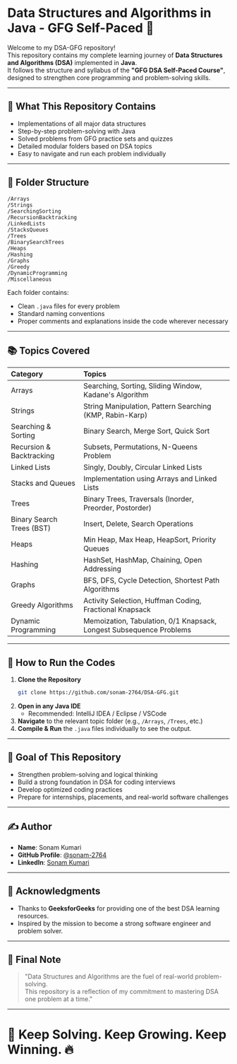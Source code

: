# Data Structures and Algorithms in Java - GFG Self-Paced 🚀

Welcome to my DSA-GFG repository!  
This repository contains my complete learning journey of **Data Structures and Algorithms (DSA)** implemented in **Java**.  
It follows the structure and syllabus of the **"GFG DSA Self-Paced Course"**, designed to strengthen core programming and problem-solving skills.

---

## 🧠 What This Repository Contains

- Implementations of all major data structures
- Step-by-step problem-solving with Java
- Solved problems from GFG practice sets and quizzes
- Detailed modular folders based on DSA topics
- Easy to navigate and run each problem individually

---

## 🧩 Folder Structure

```
/Arrays
/Strings
/SearchingSorting
/RecursionBacktracking
/LinkedLists
/StacksQueues
/Trees
/BinarySearchTrees
/Heaps
/Hashing
/Graphs
/Greedy
/DynamicProgramming
/Miscellaneous
```

Each folder contains:
- Clean `.java` files for every problem
- Standard naming conventions
- Proper comments and explanations inside the code wherever necessary

---

## 📚 Topics Covered

| Category | Topics |
|:---|:---|
| Arrays | Searching, Sorting, Sliding Window, Kadane's Algorithm |
| Strings | String Manipulation, Pattern Searching (KMP, Rabin-Karp) |
| Searching & Sorting | Binary Search, Merge Sort, Quick Sort |
| Recursion & Backtracking | Subsets, Permutations, N-Queens Problem |
| Linked Lists | Singly, Doubly, Circular Linked Lists |
| Stacks and Queues | Implementation using Arrays and Linked Lists |
| Trees | Binary Trees, Traversals (Inorder, Preorder, Postorder) |
| Binary Search Trees (BST) | Insert, Delete, Search Operations |
| Heaps | Min Heap, Max Heap, HeapSort, Priority Queues |
| Hashing | HashSet, HashMap, Chaining, Open Addressing |
| Graphs | BFS, DFS, Cycle Detection, Shortest Path Algorithms |
| Greedy Algorithms | Activity Selection, Huffman Coding, Fractional Knapsack |
| Dynamic Programming | Memoization, Tabulation, 0/1 Knapsack, Longest Subsequence Problems |

---

## 🚀 How to Run the Codes

1. **Clone the Repository**
   ```bash
   git clone https://github.com/sonam-2764/DSA-GFG.git
   ```
2. **Open in any Java IDE**
   - Recommended: IntelliJ IDEA / Eclipse / VSCode
3. **Navigate** to the relevant topic folder (e.g., `/Arrays`, `/Trees`, etc.)
4. **Compile & Run** the `.java` files individually to see the output.

---

## 🎯 Goal of This Repository

- Strengthen problem-solving and logical thinking
- Build a strong foundation in DSA for coding interviews
- Develop optimized coding practices
- Prepare for internships, placements, and real-world software challenges

---

## ✍️ Author

- **Name**: Sonam Kumari
- **GitHub Profile**: [@sonam-2764](https://github.com/sonam-2764)
- **LinkedIn**: [Sonam Kumari](https://linkedin.com/in/sonam-kumari-9a794b325)

---

## 🙌 Acknowledgments

- Thanks to **GeeksforGeeks** for providing one of the best DSA learning resources.
- Inspired by the mission to become a strong software engineer and problem solver.

---

## 📣 Final Note

> "Data Structures and Algorithms are the fuel of real-world problem-solving.  
This repository is a reflection of my commitment to mastering DSA one problem at a time."

---

# 🚀 Keep Solving. Keep Growing. Keep Winning. 🔥
